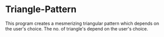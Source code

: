 # Triangle-Pattern
This program creates a mesmerizing triangular pattern which depends on the user's choice. The no. of triangle's depend on the user's choice.
